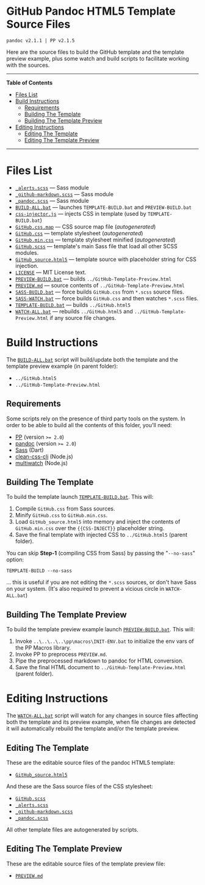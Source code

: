 # GitHub Pandoc HTML5 Template Source Files

    pandoc v2.1.1 | PP v2.1.5

Here are the source files to build the GitHub template and the template preview example, plus some watch and build scripts to facilitate working with the sources.


-----

**Table of Contents**


<!-- MarkdownTOC autolink="true" bracket="round" autoanchor="false" lowercase="only_ascii" uri_encoding="true" levels="1,2,3,4" -->

- [Files List](#files-list)
- [Build Instructions](#build-instructions)
    - [Requirements](#requirements)
    - [Building The Template](#building-the-template)
    - [Building The Template Preview](#building-the-template-preview)
- [Editing Instructions](#editing-instructions)
    - [Editing The Template](#editing-the-template)
    - [Editing The Template Preview](#editing-the-template-preview)

<!-- /MarkdownTOC -->

-----


# Files List

- [`_alerts.scss`](./_alerts.scss) — Sass module
- [`_github-markdown.scss`](./_github-markdown.scss) — Sass module
- [`_pandoc.scss`](./_pandoc.scss) — Sass module
- [`BUILD-ALL.bat`](./BUILD-ALL.bat) — launches `TEMPLATE-BUILD.bat` and `PREVIEW-BUILD.bat`
- [`css-injector.js`](./css-injector.js) — injects CSS in template (used by `TEMPLATE-BUILD.bat`)
- [`GitHub.css.map`](./GitHub.css.map) — CSS source map file (*autogenerated*)
- [`GitHub.css`](./GitHub.css) — template stylesheet (*autogenerated*)
- [`GitHub.min.css`](./GitHub.min.css) — template stylesheet minified (*autogenerated*)
- [`GitHub.scss`](./GitHub.scss) — template's main Sass file that load all other SCSS modules.
- [`GitHub_source.html5`](./GitHub_source.html5) — template source with placeholder string for CSS injection.
- [`LICENSE`](./LICENSE) — MIT License text.
- [`PREVIEW-BUILD.bat`](./PREVIEW-BUILD.bat) — builds `../GitHub-Template-Preview.html`
- [`PREVIEW.md`](./PREVIEW.md) — source contents of `../GitHub-Template-Preview.html`
- [`SASS-BUILD.bat`](./SASS-WATCH.bat) — force builds `GitHub.css` from `*.scss` source files.
- [`SASS-WATCH.bat`](./SASS-WATCH.bat) — force builds `GitHub.css` and then watches `*.scss` files.
- [`TEMPLATE-BUILD.bat`](./TEMPLATE-BUILD.bat) — builds `../GitHub.html5`
- [`WATCH-ALL.bat`](./WATCH-ALL.bat) — rebuilds `../GitHub.html5` and `../GitHub-Template-Preview.html` if any source file changes.

# Build Instructions

The [`BUILD-ALL.bat`](./BUILD-ALL.bat) script will build/update both the template and the template preview example (in parent folder):

- `../GitHub.html5`
- `../GitHub-Template-Preview.html`

## Requirements

Some scripts rely on the presence of third party tools on the system. In order to be able to build all the contents of this folder, you'll need:

- [PP](http://cdsoft.fr/pp/) (version `>= 2.0`)
- [pandoc](http://pandoc.org) (version `>= 2.0`)
- [Sass](http://sass-lang.com/) (Dart)
- [clean-css-cli](https://www.npmjs.com/package/clean-css-cli) (Node.js)
- [multiwatch](https://www.npmjs.com/package/multiwatch) (Node.js)

## Building The Template

To build the template launch [`TEMPLATE-BUILD.bat`](./TEMPLATE-BUILD.bat). This will:

1. Compile `GitHub.css` from Sass sources.
2. Minify `GitHub.css` to `GitHub.min.css`.
3. Load `GitHub_source.html5` into memory and inject the contents of `GitHub.min.css` over the `{{CSS-INJECT}}` placeholder string.
4. Save the final template with injected CSS to `../GitHub.html5` (parent folder).

You can skip __Step-1__ (compiling CSS from Sass) by passing the "`--no-sass`" option:

```
TEMPLATE-BUILD --no-sass
```

... this is useful if you are not editing the `*.scss` sources, or don't have Sass on your system. (It's also required to prevent a vicious circle in `WATCH-ALL.bat`)

## Building The Template Preview

To build the template preview example launch [`PREVIEW-BUILD.bat`](./PREVIEW-BUILD.bat). This will:

1. Invoke `..\..\..\..\pp\macros\INIT-ENV.bat` to initialize the env vars of the PP Macros library.
2. Invoke PP to preprocess `PREVIEW.md`.
3. Pipe the preprocessed markdown to pandoc for HTML conversion.
4. Save the final HTML document to `../GitHub-Template-Preview.html` (parent folder).

# Editing Instructions

The [`WATCH-ALL.bat`](./WATCH-ALL.bat) script will watch for any changes in source files affecting both the template and its preview example, when file changes are detected it will automatically rebuild the template and/or the template preview.

## Editing The Template

These are the editable source files of the pandoc HTML5 template:

- [`GitHub_source.html5`](./GitHub_source.html5)

And these are the Sass source files of the CSS stylesheet:

- [`GitHub.scss`](./GitHub.scss)
- [`_alerts.scss`](./_alerts.scss)
- [`_github-markdown.scss`](./_github-markdown.scss)
- [`_pandoc.scss`](./_pandoc.scss)

All other template files are autogenerated by scripts.

## Editing The Template Preview

These are the editable source files of the template preview file:

- [`PREVIEW.md`](./PREVIEW.md)

<!-- EOF -->

